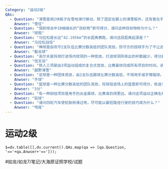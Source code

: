 ```yaml
---
Category: "运动2级"
QAs:
  - Question: "滑雪是用2块板子在雪地滑行移动，除了固定在脚上的滑雪板外，还有套在手上维持平衡的长棍。请问这种长棍称为什么？"
    Anwser: "雪仗"
  - Question: "保龄球击中10根细长的“目标物”即可得分，请问这种目标物称为什么？"
    Anwser: "球瓶"
  - Question: "马拉松是长达“42.195km”的长距离赛跑，请问这段距离起源是？"
    Anwser: "马拉松战役"
  - Question: "棒球是由攻守2支队伍比赛分数高低的团队竞技。防守方的投球手为了不让进攻方得分，会投出球路多变的“变化球”。请问下面哪种变化球的名称是虚构的？"
    Anwser: "截击球"
  - Question: "高尔夫是将球打进场内球洞的一种竞技，打进球洞所挥出的杆数越少，得分越高。总杆数等于标准杆数称为“平衡准杆”，比标准杆少一杆称为“小鸟”，请问比标准杆少三杆称为什么？"
    Anwser: "信天翁"
  - Question: "铁人三项是由3项运动组成的复合式竞技，比赛最快完成所有项目的时间。请问下列何者不在铁人三项当中？"
    Anwser: "越野滑雪"
  - Question: "足球是一种团体竞技，由2支队伍踢球比赛分数高低，不得用手或手臂碰球。请问这项犯规行为的名称是什么？"
    Anwser: "手球"
  - Question: "篮球是一种比赛分数高低的团队竞技，将球投进场上的篮筐即可得分，依选手投篮时所站的位置，可得到不同分数，请问1次最多可得几分？（不包括犯规时的罚球分。）"
    Anwser: "3分"
  - Question: "有一种田径项目是用手扔出金属球，比赛谁扔得更远。请问这项运动正确名称是什么？"
    Anwser: "铅球"
  - Question: "请问四轮汽车使轮胎侧滑过弯，尽可能以最短路径行驶的技巧成为什么？"
    Anwser: "甩尾"
---
```

# 运动2级
`$=dv.table([],dv.current().QAs.map(qa => [qa.Question, '=='+qa.Anwser+'==']));`

#如龙/如龙7/笔记/大海原证照学校/试题
